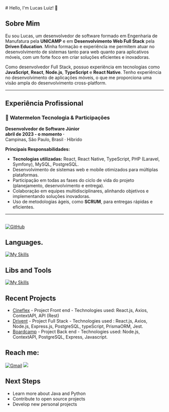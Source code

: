 <div>
# Hello, I'm Lucas Luiz! 👋
  
## Sobre Mim
Eu sou Lucas, um desenvolvedor de software formado em Engenharia de Manufatura pela **UNICAMP** e em **Desenvolvimento Web Full Stack** pela **Driven Education**. Minha formação e experiência me permitem atuar no desenvolvimento de sistemas tanto para web quanto para aplicativos móveis, com um forte foco em criar soluções eficientes e inovadoras.

Como desenvolvedor Full Stack, possuo experiência em tecnologias como **JavaScript**, **React**, **Node.js**, **TypeScript** e **React Native**. Tenho experiência no desenvolvimento de aplicações móveis, o que me proporciona uma visão ampla do desenvolvimento cross-platform.

---

## Experiência Profissional

### 🏢 **Watermelon Tecnologia & Participações**
**Desenvolvedor de Software Júnior**  
**abril de 2023 - o momento ·**  
Campinas, São Paulo, Brasil · Híbrido

**Principais Responsabilidades:**
- **Tecnologias utilizadas:** React, React Native, TypeScript, PHP (Laravel, Symfony), MySQL, PostgreSQL.
- Desenvolvimento de sistemas web e mobile otimizados para múltiplas plataformas.
- Participação em todas as fases do ciclo de vida do projeto (planejamento, desenvolvimento e entrega).
- Colaboração em equipes multidisciplinares, alinhando objetivos e implementando soluções inovadoras.
- Uso de metodologias ágeis, como **SCRUM**, para entregas rápidas e eficientes.

---

</br>
  <a href="https://github.com/LucasLuiz01">
    <img src="https://img.shields.io/badge/GitHub-100000?style=for-the-badge&logo=github&logoColor=white" alt="GitHub">
  </a>
</div>

## Languages.
[![My Skills](https://skillicons.dev/icons?i=html,css,js,typescript,php,java)](https://skillicons.dev)

## Libs and Tools
[![My Skills](https://skillicons.dev/icons?i=linux,vscode,react,github,mongodb,postgres,aws,docker,mysql,laravel,symfony)](https://skillicons.dev)
 
## Recent Projects

- [Cineflex](https://github.com/LucasLuiz01/projeto10-cineflex) - Project Front end - Technologies used: React.js, Axios, ContextAPI, API (Rest)
- [Drivent](https://github.com/Drivent-G2) - Project Full Stack - Technologies used : React.js, Axios, Node.js, Express.js, PostgreSQL, typeScript, PrismaORM, Jest.
- [Boardcamp](https://github.com/LucasLuiz01/projeto16-boardcamp) - Project Back end - Technologies used: Node.js, ContextAPI, PostgreSQL, Express, Javascript. 

## Reach me:
[![Gmail](https://img.shields.io/badge/Gmail-EA4335?style=for-the-badge&logo=gmail&logoColor=white)](mailto:lucas.luiz98@hotmail.com)
<a href="https://www.linkedin.com/in/lucas-luiz-a3b9ba1b2/" target="_blank"><img src="https://img.shields.io/badge/-LinkedIn-%230077B5?style=for-the-badge&logo=linkedin&logoColor=white" target="_blank"></a> 

## Next Steps

- Learn more about Java and Python
- Contribute to open source projects
- Develop new personal projects
